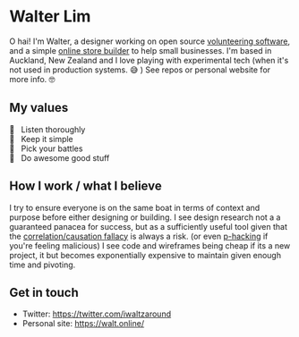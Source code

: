 # Walter Lim 

O hai! I'm Walter, a designer working on open source [volunteering software](https://voluntarily.nz), and a simple [online store builder](https://swiftly.nz) to help small businesses. I'm based in Auckland, New Zealand and I love playing with experimental tech (when it's not used in production systems. 😅 ) See repos or personal website for more info. 🤓 

## My values
🦄  &nbsp;&nbsp;Listen thoroughly<br>
🧐  &nbsp;&nbsp;Keep it simple <br>
🤺  &nbsp;&nbsp;Pick your battles<br>
💩  &nbsp;&nbsp;Do awesome good stuff

## How I work / what I believe 
I try to ensure everyone is on the same boat in terms of context and purpose before either designing or building. I see design research not a a guaranteed panacea for success, but as a sufficiently useful tool given that the [correlation/causation fallacy](https://en.wikipedia.org/wiki/Correlation_does_not_imply_causation) is always a risk. (or even [p-hacking](https://en.wikipedia.org/wiki/Data_dredging) if you're feeling malicious) I see code and wireframes being cheap if its a new project, it but becomes exponentially expensive to maintain given enough time and pivoting.

## Get in touch
- Twitter: https://twitter.com/iwaltzaround
- Personal site: https://walt.online/
